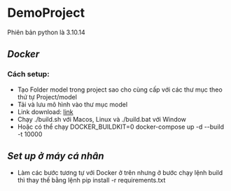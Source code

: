 # DemoProject
Phiên bản python là 3.10.14
## ***Docker***
### Cách setup:
- Tạo Folder model trong project sao cho cùng cấp với các thư mục theo thứ tự Project/model 
- Tải và lưu mô hình vào thư mục model
- Link download: [link](https://drive.google.com/file/d/1U0ieHwFPmLQv_Ph73YliwXg4ARyvyArF/view?usp=sharing)
- Chạy ./build.sh với Macos, Linux và ./build.bat với Window
- Hoặc có thể chạy DOCKER_BUILDKIT=0 docker-compose up -d --build -t 10000

## ***Set up ở máy cá nhân***
- Làm các bước tương tự với Docker ở trên nhưng ở bước chạy lệnh build thì thay thế bằng lệnh pip install -r requirements.txt
